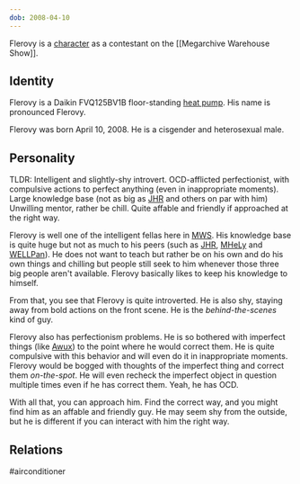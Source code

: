 ```yaml
---
dob: 2008-04-10
---
```

Flerovy is a [character](Characters.md) as a contestant on the [[Megarchive Warehouse Show]].

## Identity

Flerovy is a Daikin FVQ125BV1B floor-standing [heat pump](Air%20Conditioners.md). His name is pronounced Flerovy.

Flerovy was born April 10, 2008. He is a cisgender and heterosexual male.

## Personality

TLDR: Intelligent and slightly-shy introvert. OCD-afflicted perfectionist, with compulsive actions to perfect anything (even in inappropriate moments). Large knowledge base (not as big as [JHR](AEX.md#JHR) and others on par with him) Unwilling mentor, rather be chill. Quite affable and friendly if approached at the right way.

Flerovy is well one of the intelligent fellas here in [MWS](Megarchive%20Warehouse%20Show.md). His knowledge base is quite huge but not as much to his peers (such as [JHR](AEX.md#JHR), [MHeLy](MHeLy.md) and [WELLPan](WELLPan.md)). He does not want to teach but rather be on his own and do his own things and chilling but people still seek to him whenever those three big people aren't available. Flerovy basically likes to keep his knowledge to himself.

From that, you see that Flerovy is quite introverted. He is also shy, staying away from bold actions on the front scene. He is the *behind-the-scenes* kind of guy. 

Flerovy also has perfectionism problems. He is so bothered with imperfect things (like [Awux](Awux.md)) to the point where he would correct them. He is quite compulsive with this behavior and will even do it in inappropriate moments. Flerovy would be bogged with thoughts of the imperfect thing and correct them *on-the-spot*. He will even recheck the imperfect object in question multiple times even if he has correct them. Yeah, he has OCD.

With all that, you can approach him. Find the correct way, and you might find him as an affable and friendly guy. He may seem shy from the outside, but he is different if you can interact with him the right way.

## Relations

#airconditioner 